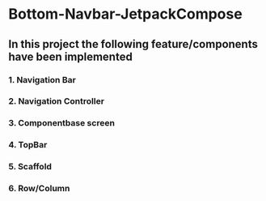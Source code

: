 # Bottom-Navbar-JetpackCompose
## In this project the following feature/components have been implemented

### 1. Navigation Bar

### 2. Navigation Controller

### 3. Componentbase screen

### 4. TopBar

### 5. Scaffold

### 6. Row/Column
